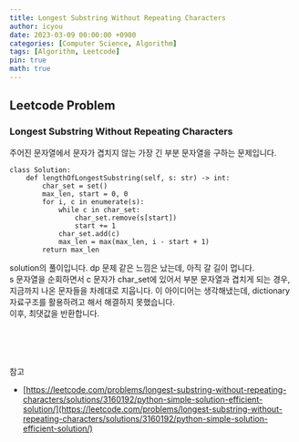 ```yaml
---
title: Longest Substring Without Repeating Characters
author: icyou
date: 2023-03-09 00:00:00 +0900
categories: [Computer Science, Algorithm]
tags: [Algorithm, Leetcode]
pin: true
math: true
---
```


## Leetcode Problem

### Longest Substring Without Repeating Characters
주어진 문자열에서 문자가 겹치지 않는 가장 긴 부분 문자열을 구하는 문제입니다.

```
class Solution:
    def lengthOfLongestSubstring(self, s: str) -> int:
        char_set = set()
        max_len, start = 0, 0
        for i, c in enumerate(s):
            while c in char_set:
                char_set.remove(s[start])
                start += 1
            char_set.add(c)
            max_len = max(max_len, i - start + 1)
        return max_len
```
solution의 풀이입니다. dp 문제 같은 느낌은 났는데, 아직 갈 길이 멉니다.  
s 문자열을 순회하면서 c 문자가 char_set에 있어서 부분 문자열과 겹치게 되는 경우, 지금까지 나온 문자들을 차례대로 지웁니다. 이 아이디어는 생각해냈는데, dictionary 자료구조를 활용하려고 해서 해결하지 못했습니다.  
이후, 최댓값을 반환합니다.


<br/><br/><br/><br/>
참고 
- [https://leetcode.com/problems/longest-substring-without-repeating-characters/solutions/3160192/python-simple-solution-efficient-solution/](https://leetcode.com/problems/longest-substring-without-repeating-characters/solutions/3160192/python-simple-solution-efficient-solution/)